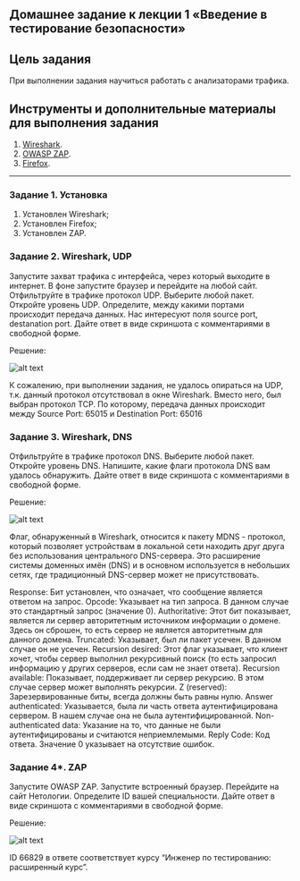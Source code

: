 ## Домашнее задание к лекции 1 «Введение в тестирование безопасности»

### 

## Цель задания

При выполнении задания научиться работать с анализаторами трафика.

## Инструменты и дополнительные материалы для выполнения задания

1. [Wireshark](https://www.wireshark.org/download.html).
2. [OWASP ZAP](https://www.zaproxy.org/download/).
3. [Firefox](https://www.mozilla.org/ru/firefox/new/).

------

### Задание 1. Установка

1. Установлен Wireshark;
2. Установлен Firefox;
3. Установлен ZAP.

### Задание 2. Wireshark, UDP
Запустите захват трафика с интерфейса, через который выходите в интернет. В фоне запустите браузер и перейдите на любой сайт. Отфильтруйте в трафике протокол UDP. Выберите любой пакет. Откройте уровень UDP. Определите, между какими портами происходит передача данных. Нас интересуют поля sourсe port, destanation port. Дайте ответ в виде скриншота с комментариями в свободной форме.

Решение:

![alt text](TCP.JPG)

К сожалению, при выполнении задания, не удалось опираться на UDP, т.к. данный протокол отсутствовал в окне Wireshark. Вместо него, был выбран протокол TCP. По которому, передача данных происходит между Source Port: 65015 и Destination Port: 65016

### Задание 3. Wireshark, DNS
Отфильтруйте в трафике протокол DNS. Выберите любой пакет. Откройте уровень DNS. Напишите, какие флаги протокола DNS вам удалось обнаружить. Дайте ответ в виде скриншота с комментариями в свободной форме.

Решение:

![alt text](Flags.JPG)

Флаг, обнаруженный в Wireshark, относится к пакету MDNS -  протокол, который позволяет устройствам в локальной сети находить друг друга без использования центрального DNS-сервера. Это расширение системы доменных имён (DNS) и в основном используется в небольших сетях, где традиционный DNS-сервер может не присутствовать.

Response: Бит установлен, что означает, что сообщение является ответом на запрос.
Opcode: Указывает на тип запроса. В данном случае это стандартный запрос (значение 0).
Authoritative: Этот бит показывает, является ли сервер авторитетным источником информации о домене. Здесь он сброшен, то есть сервер не является авторитетным для данного домена.
Truncated: Указывает, был ли пакет усечен. В данном случае он не усечен.
Recursion desired: Этот флаг указывает, что клиент хочет, чтобы сервер выполнил рекурсивный поиск (то есть запросил информацию у других серверов, если сам не знает ответа).
Recursion available: Показывает, поддерживает ли сервер рекурсию. В этом случае сервер может выполнять рекурсии.
Z (reserved): Зарезервированные биты, всегда должны быть равны нулю.
Answer authenticated: Указывается, была ли часть ответа аутентифицирована сервером. В нашем случае она не была аутентифицированной.
Non-authenticated data: Указание на то, что данные не были аутентифицированы и считаются неприемлемыми.
Reply Code: Код ответа. Значение 0 указывает на отсутствие ошибок.

### Задание 4*. ZAP
Запустите OWASP ZAP. Запустите встроенный браузер. Перейдите на сайт Нетологии. Определите ID вашей специальности. Дайте ответ в виде скриншота с комментариями в свободной форме.

Решение:

![alt text](program_id-1.JPG)

ID 66829 в ответе соответствует курсу “Инженер по тестированию: расширенный курс”.